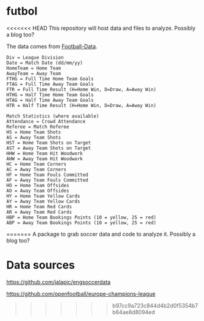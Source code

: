 # futbol
<<<<<<< HEAD
This repository will host data and files to analyze. Possibly a blog too?


The data comes from [Football-Data](http://www.football-data.co.uk/spainm.php).

```
Div = League Division
Date = Match Date (dd/mm/yy)
HomeTeam = Home Team
AwayTeam = Away Team
FTHG = Full Time Home Team Goals
FTAG = Full Time Away Team Goals
FTR = Full Time Result (H=Home Win, D=Draw, A=Away Win)
HTHG = Half Time Home Team Goals
HTAG = Half Time Away Team Goals
HTR = Half Time Result (H=Home Win, D=Draw, A=Away Win)
```
```
Match Statistics (where available)
Attendance = Crowd Attendance
Referee = Match Referee
HS = Home Team Shots
AS = Away Team Shots
HST = Home Team Shots on Target
AST = Away Team Shots on Target
HHW = Home Team Hit Woodwork
AHW = Away Team Hit Woodwork
HC = Home Team Corners
AC = Away Team Corners
HF = Home Team Fouls Committed
AF = Away Team Fouls Committed
HO = Home Team Offsides
AO = Away Team Offsides
HY = Home Team Yellow Cards
AY = Away Team Yellow Cards
HR = Home Team Red Cards
AR = Away Team Red Cards
HBP = Home Team Bookings Points (10 = yellow, 25 = red)
ABP = Away Team Bookings Points (10 = yellow, 25 = red)
```
=======
A package to grab soccer data and code to analyze it. Possibly a blog too?


# Data sources
https://github.com/jalapic/engsoccerdata

https://github.com/openfootball/europe-champions-league
>>>>>>> b97cc9a723c844d4b2d0f5354b7b64ae8d8094ed
